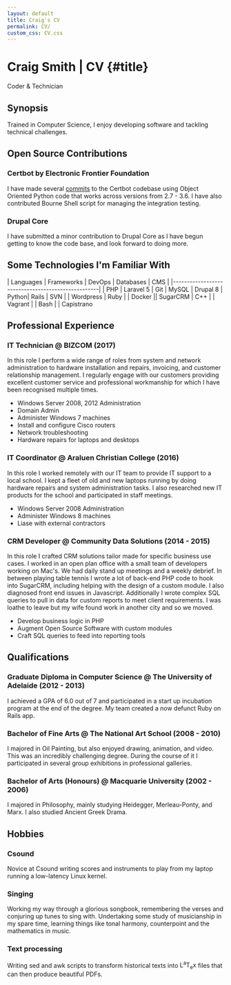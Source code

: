 ```yaml
---
layout: default
title: Craig's CV
permalink: CV/
custom_css: CV.css
---
```


# Craig Smith | CV {#title} 

<div id="roles"><p>Coder & Technician</p></div>

## Synopsis

Trained in Computer Science, I enjoy developing software and tackling technical
challenges.

## Open Source Contributions

### Certbot by Electronic Frontier Foundation

I have made several [commits](https://github.com/certbot/certbot/commits?author=dashaxiong) 
to the Certbot codebase using Object Oriented Python code that works across
versions from 2.7 - 3.6. I have also contributed Bourne Shell script for managing
the integration testing. 

### Drupal Core

I have submitted a minor contribution to Drupal Core as I have begun getting to 
know the code base, and look forward to doing more.

## Some Technologies I'm Familiar With

| Languages | Frameworks | DevOps | Databases | CMS |
|---------------------------------------------------|
| PHP | Laravel 5 | Git | MySQL | Drupal 8
| Python| Rails | SVN | | Wordpress 
| Ruby | | Docker || SugarCRM
| C++ | | Vagrant |
| Bash | | Capistrano

## Professional Experience

### IT Technician @ BIZCOM <span class="year">(2017)</span> 

In this role I perform a wide range of roles from system and network administration 
to hardware installation and repairs, invoicing, and customer relationship management. 
I regularly engage with our customers providing excellent customer service and 
professional workmanship for which I have been recognised multiple times.

- Windows Server 2008, 2012 Administration
- Domain Admin
- Administer Windows 7 machines
- Install and configure Cisco routers
- Network troubleshooting
- Hardware repairs for laptops and desktops

### IT Coordinator @ Araluen Christian College <span class="year">(2016)</span>

In this role I worked remotely with our IT team to provide IT support to a local school.
I kept a fleet of old and new laptops running by doing hardware repairs and 
system administration tasks. I also researched new IT products for the school
and participated in staff meetings.

- Windows Server 2008 Administration
- Administer Windows 8 machines
- Liase with external contractors 

### CRM Developer @ Community Data Solutions <span class="year">(2014 - 2015)</span>

In this role I crafted CRM solutions tailor made for specific business use cases.
I worked in an open plan office with a small team of developers working on Mac's.
We had daily stand up meetings and a weekly debrief. 
In between playing table tennis I wrote a lot of back-end PHP code to hook into
SugarCRM, including helping with the design of a custom module. I also diagnosed
front end issues in Javascript. Additionally I wrote complex SQL queries to 
pull in data for custom reports to meet client requirements. I was loathe to leave
but my wife found work in another city and so we moved.

- Develop business logic in PHP
- Augment Open Source Software with custom modules
- Craft SQL queries to feed into reporting tools

## Qualifications

### Graduate Diploma in Computer Science @ The University of Adelaide <span class="year">(2012 - 2013)</span>
I achieved a GPA of 6.0 out of 7 and participated in a start up incubation program
at the end of the degree. My team created a now defunct Ruby on Rails app.

### Bachelor of Fine Arts @ The National Art School <span class="year">(2008 - 2010)</span>
I majored in Oil Painting, but also enjoyed drawing, animation, and video. This
was an incredibly challenging degree. During the course of it I participated in
several group exhibitions in professional galleries.

### Bachelor of Arts (Honours) @ Macquarie University <span class="year">(2002 - 2006)</span>
I majored in Philosophy, mainly studying Heidegger, Merleau-Ponty, and Marx. I 
also studied Ancient Greek Drama.

## Hobbies

### Csound

Novice at Csound writing scores and instruments to play from my laptop 
running a low-latency Linux kernel.

### Singing

Working my way through a glorious songbook, remembering the verses and conjuring
up tunes to sing with. Undertaking some study of musicianship in my spare time, 
learning things like tonal harmony, counterpoint and the mathematics in music.

### Text processing

Writing sed and awk scripts to transform historical texts into <span class="latex">L<sup>a</sup>T<sub>e</sub>x</span> 
files that can then produce beautiful PDFs.
